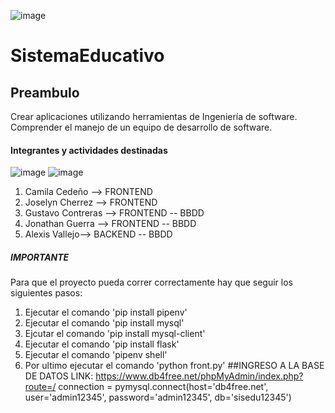 ![image](https://user-images.githubusercontent.com/49161487/215669119-7f444423-1ddc-4722-ac99-c7b984bc7b54.png)


# SistemaEducativo
## Preambulo
Crear aplicaciones utilizando herramientas de Ingeniería de software. Comprender el manejo de un equipo de desarrollo de software.
#### Integrantes y actividades destinadas
![image](https://user-images.githubusercontent.com/49161487/215669323-767a4543-7545-4bb3-8cf4-01365694286c.png)
![image](https://user-images.githubusercontent.com/49161487/215669387-2e87c8fe-5345-4522-8b7a-ab4c0f72ca57.png)

1. Camila Cedeño --> FRONTEND
2. Joselyn Cherrez --> FRONTEND
3. Gustavo Contreras --> FRONTEND -- BBDD
4. Jonathan Guerra --> FRONTEND -- BBDD
5. Alexis Vallejo--> BACKEND -- BBDD
##### IMPORTANTE
Para que el proyecto pueda correr correctamente hay que seguir los siguientes pasos:
1. Ejecutar el comando 'pip install pipenv'
2. Ejecutar el comando 'pip install mysql'
3. Ejcutar el comando 'pip install mysql-client' 
4. Ejecutar el comando 'pip install flask'
5. Ejecutar el comando 'pipenv shell'
6. Por ultimo ejecutar el comando 'python front.py'
##INGRESO A LA BASE DE DATOS
LINK: https://www.db4free.net/phpMyAdmin/index.php?route=/
connection = pymysql.connect(host='db4free.net',
                                user='admin12345',
                                password='admin12345',
                                db='sisedu12345')
